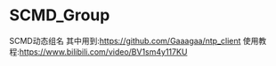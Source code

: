 # SCMD_Group
SCMD动态组名
其中用到:https://github.com/Gaaagaa/ntp_client
使用教程:https://www.bilibili.com/video/BV1sm4y117KU
